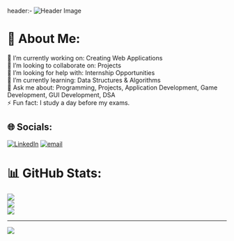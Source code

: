header:- 
![Header Image](YOUR_IMAGE_LINK_HERE)

# 💫 About Me:
🔭 I’m currently working on: Creating Web Applications<br>👯 I’m looking to collaborate on: Projects<br>🤝 I’m looking for help with: Internship Opportunities<br>🌱 I’m currently learning: Data Structures & Algorithms<br>💬 Ask me about: Programming, Projects, Application Development, Game Development, GUI Development, DSA<br>⚡ Fun fact: I study a day before my exams.<br>


## 🌐 Socials:
[![LinkedIn](https://img.shields.io/badge/LinkedIn-%230077B5.svg?logo=linkedin&logoColor=white)](https://linkedin.com/in/aasthabhatia-er) [![email](https://img.shields.io/badge/Email-D14836?logo=gmail&logoColor=white)](mailto:aasthabhatia.er@gmail.com) 
# 📊 GitHub Stats:
![](https://github-readme-stats.vercel.app/api?username=aastha-bhatia&theme=gruvbox_light&hide_border=false&include_all_commits=false&count_private=false)<br/>
![](https://nirzak-streak-stats.vercel.app/?user=aastha-bhatia&theme=gruvbox_light&hide_border=false)<br/>
![](https://github-readme-stats.vercel.app/api/top-langs/?username=aastha-bhatia&theme=gruvbox_light&hide_border=false&include_all_commits=false&count_private=false&layout=compact)

---
[![](https://visitcount.itsvg.in/api?id=aastha-bhatia&icon=0&color=0)](https://visitcount.itsvg.in)

<!-- Proudly created with GPRM ( https://gprm.itsvg.in ) -->
